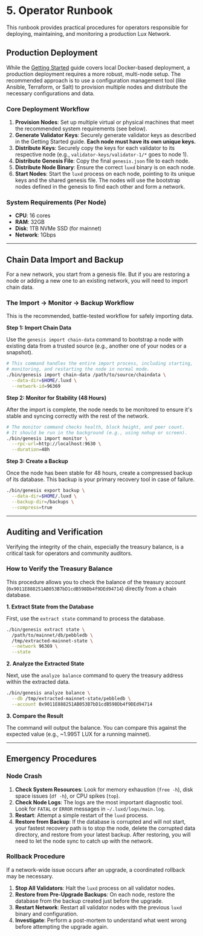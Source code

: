 # 5. Operator Runbook

This runbook provides practical procedures for operators responsible for deploying, maintaining, and monitoring a production Lux Network.

## Production Deployment

While the [Getting Started](./2_getting_started.md) guide covers local Docker-based deployment, a production deployment requires a more robust, multi-node setup. The recommended approach is to use a configuration management tool (like Ansible, Terraform, or Salt) to provision multiple nodes and distribute the necessary configurations and data.

### Core Deployment Workflow

1.  **Provision Nodes**: Set up multiple virtual or physical machines that meet the recommended system requirements (see below).
2.  **Generate Validator Keys**: Securely generate validator keys as described in the Getting Started guide. **Each node must have its own unique keys.**
3.  **Distribute Keys**: Securely copy the keys for each validator to its respective node (e.g., `validator-keys/validator-1/*` goes to node 1).
4.  **Distribute Genesis File**: Copy the final `genesis.json` file to each node.
5.  **Distribute Node Binary**: Ensure the correct `luxd` binary is on each node.
6.  **Start Nodes**: Start the `luxd` process on each node, pointing to its unique keys and the shared genesis file. The nodes will use the bootstrap nodes defined in the genesis to find each other and form a network.

### System Requirements (Per Node)

-   **CPU**: 16 cores
-   **RAM**: 32GB
-   **Disk**: 1TB NVMe SSD (for mainnet)
-   **Network**: 1Gbps

---

## Chain Data Import and Backup

For a new network, you start from a genesis file. But if you are restoring a node or adding a new one to an existing network, you will need to import chain data.

### The Import -> Monitor -> Backup Workflow

This is the recommended, battle-tested workflow for safely importing data.

**Step 1: Import Chain Data**

Use the `genesis import chain-data` command to bootstrap a node with existing data from a trusted source (e.g., another one of your nodes or a snapshot).

```bash
# This command handles the entire import process, including starting,
# monitoring, and restarting the node in normal mode.
./bin/genesis import chain-data /path/to/source/chaindata \
  --data-dir=$HOME/.luxd \
  --network-id=96369
```

**Step 2: Monitor for Stability (48 Hours)**

After the import is complete, the node needs to be monitored to ensure it's stable and syncing correctly with the rest of the network.

```bash
# The monitor command checks health, block height, and peer count.
# It should be run in the background (e.g., using nohup or screen).
./bin/genesis import monitor \
  --rpc-url=http://localhost:9630 \
  --duration=48h
```

**Step 3: Create a Backup**

Once the node has been stable for 48 hours, create a compressed backup of its database.
This backup is your primary recovery tool in case of failure.

```bash
./bin/genesis export backup \
  --data-dir=$HOME/.luxd \
  --backup-dir=/backups \
  --compress=true
```

---

## Auditing and Verification

Verifying the integrity of the chain, especially the treasury balance, is a critical task for operators and community auditors.

### How to Verify the Treasury Balance

This procedure allows you to check the balance of the treasury account (`0x9011E888251AB053B7bD1cdB598Db4f9DEd94714`) directly from a chain database.

**1. Extract State from the Database**

First, use the `extract state` command to process the database.

```bash
./bin/genesis extract state \
  /path/to/mainnet/db/pebbledb \
  /tmp/extracted-mainnet-state \
  --network 96369 \
  --state
```

**2. Analyze the Extracted State**

Next, use the `analyze balance` command to query the treasury address within the extracted data.

```bash
./bin/genesis analyze balance \
  --db /tmp/extracted-mainnet-state/pebbledb \
  --account 0x9011E888251AB053B7bD1cdB598Db4f9DEd94714
```

**3. Compare the Result**

The command will output the balance. You can compare this against the expected value (e.g., ~1.995T LUX for a running mainnet).

---

## Emergency Procedures

### Node Crash

1.  **Check System Resources**: Look for memory exhaustion (`free -h`), disk space issues (`df -h`), or CPU spikes (`top`).
2.  **Check Node Logs**: The logs are the most important diagnostic tool. Look for `FATAL` or `ERROR` messages in `~/.luxd/logs/main.log`.
3.  **Restart**: Attempt a simple restart of the `luxd` process.
4.  **Restore from Backup**: If the database is corrupted and will not start, your fastest recovery path is to stop the node, delete the corrupted data directory, and restore from your latest backup. After restoring, you will need to let the node sync to catch up with the network.

### Rollback Procedure

If a network-wide issue occurs after an upgrade, a coordinated rollback may be necessary.

1.  **Stop All Validators**: Halt the `luxd` process on all validator nodes.
2.  **Restore from Pre-Upgrade Backups**: On each node, restore the database from the backup created just before the upgrade.
3.  **Restart Network**: Restart all validator nodes with the previous `luxd` binary and configuration.
4.  **Investigate**: Perform a post-mortem to understand what went wrong before attempting the upgrade again.
